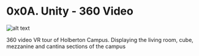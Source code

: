 # 0x0A. Unity - 360 Video

![alt text](https://holbertonintranet.s3.amazonaws.com/uploads/medias/2019/2/4fd49076a6664f03f124.gif?X-Amz-Algorithm=AWS4-HMAC-SHA256&X-Amz-Credential=AKIARDDGGGOUWMNL5ANN%2F20200822%2Fus-east-1%2Fs3%2Faws4_request&X-Amz-Date=20200822T205325Z&X-Amz-Expires=86400&X-Amz-SignedHeaders=host&X-Amz-Signature=27d27b53263c0378e46ef6ad031784a3fbedc6cf81aea82d2a6b06f42a25b13b)

360 video VR tour of Holberton Campus. Displaying the living room, cube, mezzanine and cantina sections of the campus
